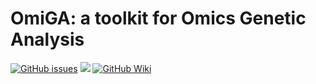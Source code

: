 # OmiGA: a toolkit for Omics Genetic Analysis
[![GitHub issues](https://img.shields.io/github/issues/SCAU-AnimalGenetics/OmiGA?color=green)](https://github.com/SCAU-AnimalGenetics/OmiGA/issues/new) [![](https://img.shields.io/badge/GitHub-0.4-blueviolet.svg)](https://github.com/SCAU-AnimalGenetics/OmiGA) [![GitHub Wiki](https://img.shields.io/badge/GitHub-Wiki-yellow)](https://github.com/SCAU-AnimalGenetics/OmiGA/wiki)
